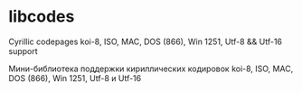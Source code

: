 # libcodes

Cyrillic codepages koi-8, ISO, MAC, DOS (866), Win 1251, Utf-8 && Utf-16 support

Мини-библиотека поддержки кириллических кодировок koi-8, ISO, MAC, DOS (866), Win 1251, Utf-8 и Utf-16